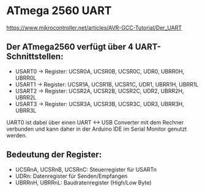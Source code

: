 # ATmega 2560 UART

https://www.mikrocontroller.net/articles/AVR-GCC-Tutorial/Der_UART

## Der ATmega2560 verfügt über 4 UART-Schnittstellen:

- USART0 → Register: UCSR0A, UCSR0B, UCSR0C, UDR0, UBRR0H, UBRR0L
- USART1 → Register: UCSR1A, UCSR1B, UCSR1C, UDR1, UBRR1H, UBRR1L
- USART2 → Register: UCSR2A, UCSR2B, UCSR2C, UDR2, UBRR2H, UBRR2L
- USART3 → Register: UCSR3A, UCSR3B, UCSR3C, UDR3, UBRR3H, UBRR3L

UART0 ist dabei über einen UART <-> USB Converter mit dem Rechner verbunden und kann daher in der Arduino IDE im Serial Monitor genutzt werden.

## Bedeutung der Register:

- UCSRnA, UCSRnB, UCSRnC: Steuerregister für USARTn
- UDRn: Datenregister für Senden/Empfangen
- UBRRnH, UBRRnL: Baudratenregister (High/Low Byte)
